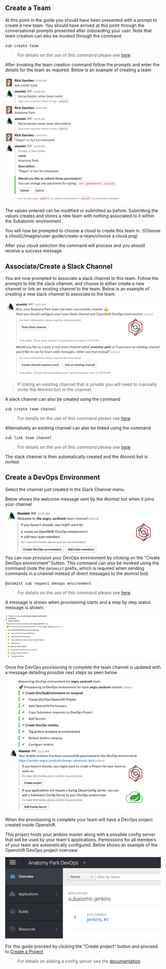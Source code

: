 ## **Create a Team**
At this point in the guide you should have been presented with a prompt to create a new team. You should have arrived at this point through the conversational prompts presented after onboarding your user. Note that team creation can also be invoked through the command

`sub create team`

> For details on the use of this command please see [here](../quantum-mechanic/command-reference.md#team-commands)

After invoking the team creation command follow the prompts and enter the details for the team as required. Below is an example of creating a team

![Team Creation](/images/user-guide/create-a-team/team-creation.png)

The values entered can be modified or submitted as before. Submitting the values creates and stores a new team with nothing associated to it within the Subatomic environment. 

You will now be prompted to choose a cloud to create this team in. 
![Choose a cloud](/images/user-guide/create-a-team/choose a cloud.png)


After your cloud selection the command will process and you should receive a success message.

## **Associate/Create a Slack Channel**

You are now prompted to associate a slack channel to this team. Follow the prompts to link the slack channel, and choose to either create a new channel or link an existing channel to the team. Below is an example of creating a new slack channel to associate to the team.

![Slack Channel Creation](/images/user-guide/create-a-team/create-slack-channel.png)

> If linking an existing channel that is private you will need to manually invite the Atomist bot to the channel.


A slack channel can also be created using the command

`sub create team channel`

> For details on the use of this command please see [here](../quantum-mechanic/command-reference.md#team-commands)

Alternatively an existing channel can also be linked using the command

`sub link team channel`

> For details on the use of this command please see [here](../quantum-mechanic/command-reference.md#team-commands)

The slack channel is then automatically created and the Atomist bot is invited. 


## **Create a DevOps Environment**

Select the channel just created in the Slack Channel menu.

Below shows the welcome message sent by the Atomist bot when it joins your channel

![Atomist Joins](/images/user-guide/create-a-team/CreateDevOpsPrompt.png) You can now provision your DevOps environment by clicking on the "Create DevOps environment" button. This command can also be invoked using the command (note the `@atomist` prefix, which is required when sending commands in a channel instead of direct messages to the atomist bot)

`@atomist sub request devops environment`

> For details on the use of this command please see [here](../quantum-mechanic/command-reference.md#team-commands)

A message is shown when provisioning starts and a step by step status message is shown:

![Atomist status request DevOps](/images/user-guide/create-a-team/request-devops.png)

Once the DevOps provisioning is complete the team channel is updated with a message detailing possible next steps as seen below

![Post DevOps Steps](/images/user-guide/create-a-team/ProvisionDevOpsSuccess.png)

When the provisioning is complete your team will have a DevOps project created inside Openshift.
 
 This project hosts your jenkins master along with a possible config server that will be used by your team's applications. Permissions for all members of your team are automatically configured. Below shows an example of the Openshift DevOps project overview

![DevOps Environment](/images/user-guide/create-a-team/devops-env-created.png)

For this guide proceed by clicking the "Create project" button and proceed to [Create a Project](./create-a-project.md)

> For details on adding a config server see the [documentation](../quantum-mechanic/command-reference.md#team-commands)

